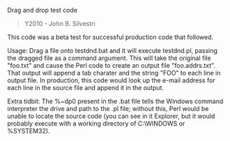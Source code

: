 Drag and drop test code

> Y2010 - John B. Silvestri

This code was a beta test for successful production code that followed.

Usage: Drag a file onto testdnd.bat and it will execute testdnd.pl, passing the dragged file as a command argument.
This will take the original file "foo.txt" and cause the Perl code to create an output file "foo.addrs.txt".  That output will append a tab charater and the string "FOO" to each line in output file.  In production, this code would look up the e-mail address for each line in the source file and append it in the output.

Extra tidbit: The %~dp0 present in the .bat file tells the Windows command interpreter the drive and path to the .pl file; without this, Perl would be unable to locate the source code (you can see in it Explorer, but it would probably execute with a working directory of C:\WINDOWS or %SYSTEM32).
